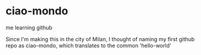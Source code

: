 # ciao-mondo
me learning github

Since I'm making this in the city of Milan, I thought of naming my first github repo as ciao-mondo, which translates to the common 'hello-world'
